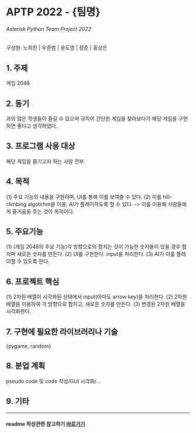 # APTP 2022 - **{팀명}**
###### Asterisk Python Team Project 2022
구성원: 노희찬 | 우준범 | 윤도영 | 정준 | 홍상은

## 1. 주제
게임 2048

## 2. 동기
과의 많은 학생들이 즐길 수 있으며 규칙이 간단한 게임을 찾아보다가 해당 게임을 구현하면 좋다고 생각하였다. 

## 3. 프로그램 사용 대상
해당 게임을 즐기고자 하는 사람 전부. 

## 4. 목적
(1) 주요 기능의 내용을 구현하며, UI를 통해 이를 보여줄 수 있다. 
(2) 이를 hill-climbing algotirhm을 이용, AI가 플레이하도록 할 수 있다. 
-> 이를 이용해 사람들에게 즐거움을 주는 것이 목적이다. 

## 5. 주요기능
(1) (게임 2048의 주요 기능)각 방향으로의 합치는 것이 가능한 숫자들이 있을 경우 합치며 새로운 숫자를 만든다. 
(2) UI를 구현한다. input을 처리한다. 
(3) AI가 이를 플레이할 수 있도록 한다. 

## 6. 프로젝트 핵심
(1) 2차원 배열이 시각화된 상태에서 input(아마도 arrow key)을 처리한다. 
(2) 2차원 배열을 이용하여 각 방향으로 합치고, 새로운 숫자를 만든다. 
(3) 변경된 2차원 배열을 시각화한다. 

## 7. 구현에 필요한 라이브러리나 기술
{pygame, random}

## 8. **분업 계획**
pseudo code 및 code 작성/GUI 시각화/...

## 9. 기타


<hr>

#### readme 작성관련 참고하기 [바로가기](https://heropy.blog/2017/09/30/markdown/)



